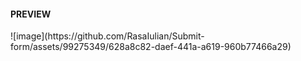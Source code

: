<h4>PREVIEW</h4>
![image](https://github.com/RasaIulian/Submit-form/assets/99275349/628a8c82-daef-441a-a619-960b77466a29)
